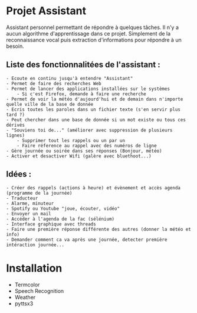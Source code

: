 Projet Assistant
================
Assistant personnel permettant de répondre à quelques tâches. 
Il n'y a aucun algorithme d'apprentissage dans ce projet.
Simplement de la reconnaissance vocal puis extraction d'informations pour répondre à un besoin. 

Liste des fonctionnalitées de l'assistant :
--------------------------------------------------
    - Ecoute en continu jusqu'à entendre "Assistant"
    - Permet de faire des recherches Web
    - Permet de lancer des applications installées sur le systèmes
        - Si c'est Firefox, demande à faire une recherche
    - Permet de voir la météo d'aujourd'hui et de demain dans n'importe quelle ville de la base de donnée
    - Ecris toutes les paroles dans un fichier texte (s'en servir plus tard ?)
    - Peut chercher dans une base de donnée si un mot existe ou tous ces dérivés
    - "Souviens toi de..." (améliorer avec suppression de plusieurs lignes)
        - Supprimer tout les rappels ou un par un
        - Faire réference au rappel avec des numéros de ligne
    - Gère journée ou soirée dans ses réponses (Bonjour, météo)
    - Activer et desactiver Wifi (galère avec bluethoot...)

Idées :
------
    - Créer des rappels (actions à heure) et évènement et accès agenda (programme de la journée)
    - Traducteur 
    - Alarme, minuteur
    - Spotify ou Youtube "joue, écouter, vidéo"
    - Envoyer un mail 
    - Accéder à l'agenda de la fac (sélénium)
    - Interface graphique avec threads
    - Faire une première réponse différente des autres (donner la météo et info)
    - Demander comment ca va après une journée, detecter première intéraction journée...
    
Installation
============
- Termcolor
- Speech Recognition
- Weather
- pyttsx3
